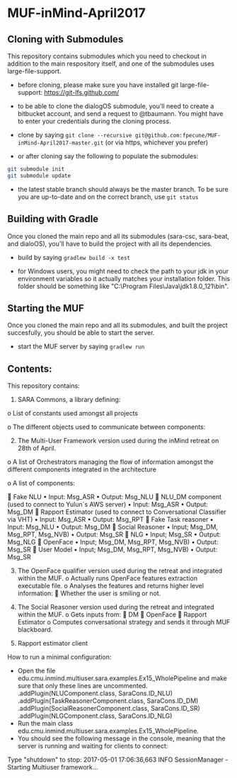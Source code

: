 # MUF-inMind-April2017

## Cloning with Submodules
This repository contains submodules which you need to checkout in addition to the main respository itself, 
and one of the submodules uses large-file-support. 

 * before cloning, please make sure you have installed git large-file-support: https://git-lfs.github.com/

 * to be able to clone the dialogOS submodule, you'll need to create a bitbucket account, and send a request to @tbaumann. You might have to enter your credentials during the cloning process.
 
 * clone by saying ```git clone --recursive git@github.com:fpecune/MUF-inMind-April2017-master.git```
   (or via https, whichever you prefer)

 * or after cloning say the following to populate the submodules:
```bash
git submodule init
git submodule update
```

 * the latest stable branch should always be the master branch. To be sure you are up-to-date and on the correct branch, use ```git status```
 
## Building with Gradle
Once you cloned the main repo and all its submodules (sara-csc, sara-beat, and dialoOS), you'll have to build the project with all its dependencies. 

 * build by saying ```gradlew build -x test```
 
 * for Windows users, you might need to check the path to your jdk in your environment variables so it actually matches your installation folder. This folder should be something like "C:\Program Files\Java\jdk1.8.0_121\bin".
 
 ## Starting the MUF
Once you cloned the main repo and all its submodules, and built the project succesfully, you should be able to start the server.

 * start the MUF server by saying ```gradlew run```
 

## Contents:

This repository contains:
1.	SARA Commons, a library defining:

o	List of constants used amongst all projects 

o	The different objects used to communicate between components:

2.	The Multi-User Framework version used during the inMind retreat on 28th of April.

o	A list of Orchestrators managing the flow of information amongst the different components integrated in the architecture

o	A list of components:

	Fake NLU
•	Input: Msg_ASR
•	Output: Msg_NLU
	NLU_DM component (used to connect to Yulun`s AWS server)
•	Input: Msg_ASR
•	Output: Msg_DM
	Rapport Estimator (used to connect to Conversational Classifier via VHT)
•	Input: Msg_ASR
•	Output: Msg_RPT
	Fake Task reasoner
•	Input: Msg_NLU
•	Output: Msg_DM
	Social Reasoner
•	Input; Msg_DM, Msg_RPT, Msg_NVB)
•	Output: Msg_SR
	NLG
•	Input; Msg_SR
•	Output: Msg_NLG
	OpenFace
•	Input; Msg_DM, Msg_RPT, Msg_NVB)
•	Output: Msg_SR
	User Model
•	Input; Msg_DM, Msg_RPT, Msg_NVB)
•	Output: Msg_SR

3.	The OpenFace qualifier version used during the retreat and integrated within the MUF.
o	Actually runs OpenFace features extraction executable file.
o	Analyses the features and returns higher level information:
	Whether the user is smiling or not.

4.	The Social Reasoner version used during the retreat and integrated within the MUF.
o	Gets inputs from:
	DM
	OpenFace
	Rapport Estimator
o	Computes conversational strategy and sends it through MUF blackboard.

5.	Rapport estimator client


How to run a minimal configuration:

-	Open the file edu.cmu.inmind.multiuser.sara.examples.Ex15_WholePipeline and make sure that only these lines are uncommented.
.addPlugin(NLUComponent.class, SaraCons.ID_NLU)
.addPlugin(TaskReasonerComponent.class, SaraCons.ID_DM)
.addPlugin(SocialReasonerComponent.class, SaraCons.ID_SR)
.addPlugin(NLGComponent.class, SaraCons.ID_NLG)
-	Run the main class edu.cmu.inmind.multiuser.sara.examples.Ex15_WholePipeline.
-	You should see the following message in the console, meaning that the server is running and waiting for clients to connect:

Type "shutdown" to stop:
2017-05-01 17:06:36,663 INFO    SessionManager                 - Starting Multiuser framework...



    
